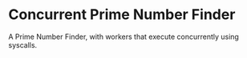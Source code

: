 # Concurrent Prime Number Finder
 A Prime Number Finder, with workers that execute concurrently using syscalls.
